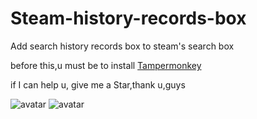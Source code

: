 # Steam-history-records-box
Add  search history records box to steam's search box

before this,u must be to install 
[Tampermonkey](https://www.tampermonkey.net/) 

if I can help u, give me a Star,thank u,guys

![avatar](https://github.com/wsz987/Steam-history-records-box/blob/main/1.jpg?raw=true)
![avatar](https://github.com/wsz987/Steam-history-records-box/blob/main/2.jpg?raw=true)
